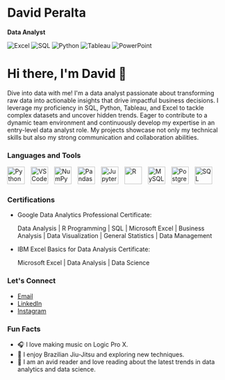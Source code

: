 # David Peralta

**Data Analyst**

![Excel](https://img.shields.io/badge/-Excel-217346?style=flat&logo=microsoft-excel&logoColor=white)
![SQL](https://img.shields.io/badge/-SQL-4479A1?style=flat&logo=sql&logoColor=white)
![Python](https://img.shields.io/badge/-Python-3776AB?style=flat&logo=python&logoColor=white)
![Tableau](https://img.shields.io/badge/-Tableau-E97627?style=flat&logo=tableau&logoColor=white)
![PowerPoint](https://img.shields.io/badge/-PowerPoint-B7472A?style=flat&logo=microsoft-powerpoint&logoColor=white)

# Hi there, I'm David 👋

Dive into data with me!
I'm a data analyst passionate about transforming raw data into actionable insights that drive impactful business decisions. I leverage my proficiency in SQL, Python, Tableau, and Excel to tackle complex datasets and uncover hidden trends. Eager to contribute to a dynamic team environment and continuously develop my expertise in an entry-level data analyst role. My projects showcase not only my technical skills but also my strong communication and collaboration abilities.

### Languages and Tools

<p align="left">
  <img src="https://cdn.jsdelivr.net/gh/devicons/devicon@latest/icons/python/python-original.svg" alt="Python" width="40px" style="padding-right:10px;" />
  <img src="https://cdn.jsdelivr.net/gh/devicons/devicon@latest/icons/vscode/vscode-original.svg" alt="VSCode" width="40px" style="padding-right:10px;" />
  <img src="https://cdn.jsdelivr.net/gh/devicons/devicon@latest/icons/numpy/numpy-original.svg" alt="NumPy" width="40px" style="padding-right:10px;" />
  <img src="https://cdn.jsdelivr.net/gh/devicons/devicon@latest/icons/pandas/pandas-original.svg" alt="Pandas" width="40px" style="padding-right:10px;" />
  <img src="https://cdn.jsdelivr.net/gh/devicons/devicon@latest/icons/jupyter/jupyter-original-wordmark.svg" alt="Jupyter" width="40px" style="padding-right:10px;" />
  <img src="https://cdn.jsdelivr.net/gh/devicons/devicon@latest/icons/r/r-plain.svg" alt="R" width="40px" style="padding-right:10px;" />
  <img src="https://cdn.jsdelivr.net/gh/devicons/devicon@latest/icons/mysql/mysql-original.svg" alt="MySQL" width="40px" style="padding-right:10px;" />
  <img src="https://cdn.jsdelivr.net/gh/devicons/devicon@latest/icons/postgresql/postgresql-original.svg" alt="PostgreSQL" width="40px" style="padding-right:10px;" />
  <img src="https://cdn.jsdelivr.net/gh/devicons/devicon@latest/icons/microsoftsqlserver/microsoftsqlserver-original.svg" alt="SQL Server" width="40px" style="padding-right:10px;" />
</p>


### Certifications

- Google Data Analytics Professional Certificate:
  
  Data Analysis | R Programming | SQL | Microsoft Excel | Business Analysis | Data Visualization | General Statistics | Data Management

- IBM Excel Basics for Data Analysis Certificate:

  Microsoft Excel | Data Analysis | Data Science

### Let's Connect

- [Email](mailto:David.Daniel.Peralta@outlook.com)
- [LinkedIn](https://www.linkedin.com/in/daviddperalta)
- [Instagram](https://Instagram.com/Daviddanielz)

### Fun Facts

- 🎧 I love making music on Logic Pro X.
- 🥋 I enjoy Brazilian Jiu-Jitsu and exploring new techniques.
- 📖 I am an avid reader and love reading about the latest trends in data analytics and data science.


<!---
DavidDanielz/DavidDanielz is a ✨ special ✨ repository because its `README.md` (this file) appears on your GitHub profile.
You can click the Preview link to take a look at your changes.
--->
